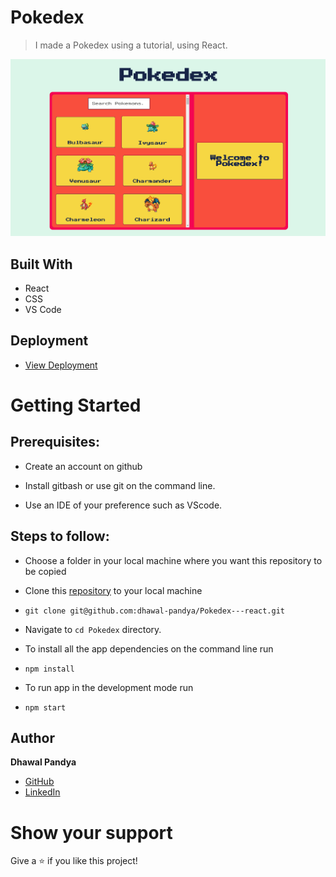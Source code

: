 # Pokedex

> I made a Pokedex using a tutorial, using React.

![PokeDex](https://github.com/dhawal-pandya/Pokedex/blob/master/pokedex.png)

## Built With

- React
- CSS
- VS Code

## Deployment

- [View Deployment](https://dhawal-pandya.github.io/Pokedex/)

# Getting Started

## Prerequisites:

- Create an account on github

- Install gitbash or use git on the command line.

- Use an IDE of your preference such as VScode.

## Steps to follow:

- Choose a folder in your local machine where you want this repository to be copied

- Clone this [repository](https://github.com/dhawal-pandya/Pokedex) to your local machine
- ```
  git clone git@github.com:dhawal-pandya/Pokedex---react.git
  ```

- Navigate to `cd Pokedex` directory.

- To install all the app dependencies on the command line run
- ```
  npm install
  ```
- To run app in the development mode run
- ```
  npm start
  ```

## Author

**Dhawal Pandya**

- [GitHub](https://github.com/dhawal-pandya)
- [LinkedIn](https://www.linkedin.com/in/dhawal-pandya/)

# Show your support

Give a ⭐ if you like this project!
